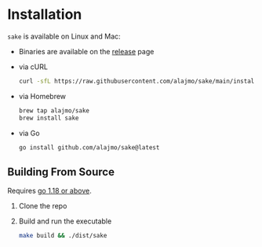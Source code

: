 # Installation

`sake` is available on Linux and Mac:

* Binaries are available on the [release](https://github.com/alajmo/sake/releases) page

* via cURL
  ```bash
  curl -sfL https://raw.githubusercontent.com/alajmo/sake/main/install.sh | sh
  ```

* via Homebrew
  ```bash
  brew tap alajmo/sake
  brew install sake
  ```

* via Go
  ```bash
  go install github.com/alajmo/sake@latest
  ```

## Building From Source

Requires [go 1.18 or above](https://golang.org/doc/install).

1. Clone the repo
2. Build and run the executable

    ```bash
    make build && ./dist/sake
    ```
